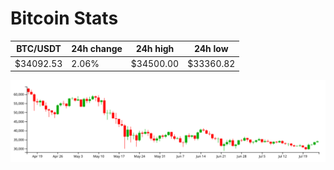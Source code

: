 # Bitcoin Stats

BTC/USDT|24h change|24h high|24h low|
|---|---|---|---|
|$34092.53|2.06%|$34500.00|$33360.82|

<img src="./chart.svg">
